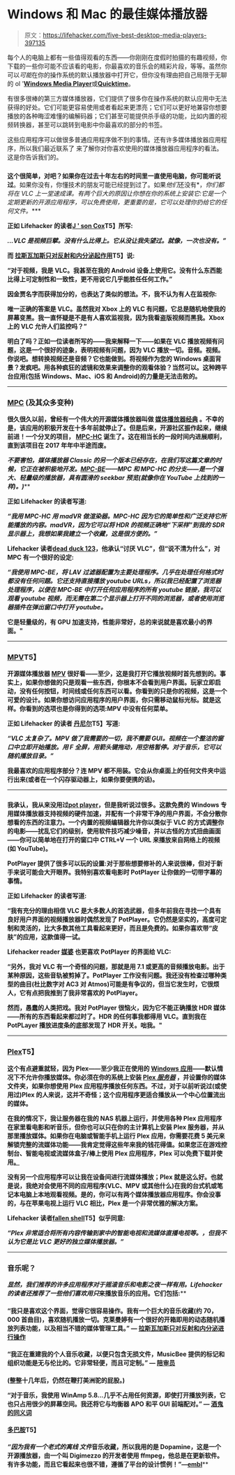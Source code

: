 # Windows 和 Mac 的最佳媒体播放器

> 原文：<https://lifehacker.com/five-best-desktop-media-players-397135>

每个人的电脑上都有一些值得观看的东西——你刚刚在度假时拍摄的有趣视频，你下载的一些你可能不应该看的电影，你最喜欢的音乐会的精彩片段，等等。虽然你可以*可能*在你的操作系统的默认播放器中打开它，但你没有理由把自己局限于无聊的 ol '[**Windows Media Player**](https://support.microsoft.com/en-us/help/14209)或[**Quicktime**](https://support.apple.com/quicktime)。



有很多很棒的第三方媒体播放器，它们提供了很多你在操作系统的默认应用中无法获得的好处。它们可能更容易使用或者看起来更漂亮；它们可以更好地兼容你想要播放的各种晦涩难懂的编解码器；它们甚至可能提供杀手级的功能，比如内置的视频转换器，甚至可以跳转到电影中你最喜欢的部分的书签。

这些应用程序可以做很多普通应用程序做不到的事情。还有许多媒体播放器应用程序，所以我们最近联系了 来了解你对你喜欢使用的媒体播放器应用程序的看法。这是你告诉我们的。

### [](https://www.videolan.org/vlc/index.html)

**这个很简单，对吧？如果你在过去十年左右的时间里一直使用电脑，你可能听说过[](https://www.videolan.org/vlc/index.html)**。如果你没有，你懂技术的朋友可能已经提到过了。如果*他们*还没有*，*你们都将在 VLC 上一堂速成课。有两个巨大的原因让你想在你的系统上安装它:它是一个定期更新的开源应用程序，可以免费使用，更重要的是，它可以处理你扔给它的任何文件。****

****正如 Lifehacker 的读者[**J ' son Cox**](https://lifehacker.com/1835654344)T5】所写:****

*****...VLC 是视频巨擘。没有什么比得上。它从没让我失望过。就像，一次也没有。”*****

****而 [**拉斯瓦加斯只对反射和内分泌起作用**](https://lifehacker.com/1835651124)T5】说:****

****“对于视频，我是 VLC。我甚至在我的 Android 设备上使用它。没有什么东西能比得上可定制性和一致性，更不用说它几乎能胜任任何工作。”****

****因金贾名字而获得加分的[](https://lifehacker.com/1835679951)**，也表达了类似的想法。不，我不认为有人在监视你:******

******唯一正确的答案是 VLC。虽然我对 Xbox 上的 VLC 有问题，它总是随机地使我的屏幕变黑。我一直怀疑是不是有人喜欢监视我，因为我看盗版视频而黑我。Xbox 上的 VLC 允许人们监控吗？”******

******明白了吗？正如一位读者所写的——我来解释一下——如果在 VLC 播放视频有问题，这是一个很好的迹象，表明视频有问题，因为 VLC 播放一切。音频。视频。你说吧。想转换视频还是音频？它也能做到。将视频作为您的 Windows 桌面背景？发疯吧。用各种疯狂的滤镜和效果来调整你的观看体验？当然可以。这种跨平台应用(包括 Windows、Mac、iOS 和 Android)的力量是无法击败的。******

* * *

### ******[**MPC**](https://sourceforge.net/projects/mpcbe/) **(及其众多变种)********

****很久很久以前，曾经有一个伟大的开源媒体播放器叫做 [**媒体播放器经典**](https://sourceforge.net/projects/guliverkli/) 。不幸的是，该应用的积极开发在十多年前就停止了。但是后来，开源社区振作起来，继续前进！一个分叉的项目， [**MPC-HC**](https://mpc-hc.org/) 诞生了。这在相当长的一段时间内进展顺利，直到该项目在 2017 年年中半途而废。****

****不要害怕，媒体播放器 Classic 的另一个版本*已经存在，在我们写这篇文章的时候，它正在被积极地开发。[**MPC-BE**](https://sourceforge.net/projects/mpcbe/)——MPC 和 MPC-HC 的分支——是一个强大、轻量级的播放器，具有圆滑的 seekbar 预览(就像你在 YouTube 上找到的一样)。)*****

****正如 Lifehacker 的读者[](https://lifehacker.com/1835653287)**写道:******

*******“我用 MPC-HC 用 madVR 做渲染器。MPC-HC 因为它的简单性和广泛支持它所能播放的内容。madVR，因为它可以将 HDR 的视频正确地“下采样”到我的 SDR 显示器上，我想如果我建立一个收藏，这是很方便的。”*******

******Lifehacker 读者[**dead duck 123**](https://lifehacker.com/1835650233)，他承认“讨厌 VLC”，但“说不清为什么”，对 MPC 有一个很好的设定:******

*****“我使用 MPC-BE，将 LAV 过滤器配置为主要处理程序。几乎在处理任何格式时都没有任何问题。它还支持直接播放 youtube URLs，所以我已经配置了浏览器处理程序，以便在 MPC-BE 中打开任何应用程序的所有 youtube 链接，我可以观看 youtube 视频，而无需在第二个显示器上打开不同的浏览器，或者使用浏览器插件在弹出窗口中打开 youtube。*****

****它是轻量级的，有 GPU 加速支持，性能非常好，总的来说就是喜欢最小的界面。"****

* * *

### ****[**MPV**](https://mpv.io/)T5】****

****开源媒体播放器 [**MPV**](https://mpv.io/) 很好看——至少，这是我打开它播放视频时首先想到的。事实上，如果你想做的只是观看一些东西，你根本不会看到用户界面。玩家立即启动，没有任何按钮，时间线或任何东西可以看。你看到的只是你的视频，这是一个可爱的设计。如果你想访问应用程序的用户界面，你只需移动鼠标光标。就是这样。你看到的选项也是你得到的选项:MPV 中没有任何菜单。****

****正如 Lifehacker 的读者 [**丹尼尔**](https://lifehacker.com/1835704665)T5】写道:****

*****“VLC 太复杂了。MPV 做了我需要的一切，我不需要 GUI。视频在一个整洁的窗口中立即开始播放。用 F 全屏，用箭头键拖动，用空格暂停。对于音乐，它可以随机播放目录。”*****

****我最喜欢的应用程序部分？连 MPV 都不用装。它会从你桌面上的任何文件夹中运行出来(或者在一个闪存驱动器上，如果你要便携的话)。****

* * *

### ****[](https://potplayer.daum.net/)****

******我承认，我从来没用过[**pot player**](https://potplayer.daum.net/)，但是我听说过很多。这款免费的 Windows 专用媒体播放器支持视频的硬件加速，并配有一个非常干净的用户界面，不会分散你想看的东西的注意力。一个内置的视频编辑器允许你以类似于 VLC 的方式调整你的电影——扰乱它们的级别，使用软件技巧减少噪音，并以古怪的方式扭曲画面——你可以简单地在打开的窗口中 CTRL+V 一个 URL 来播放来自网络上的视频(如 YouTube)。******

****PotPlayer 提供了很多可以玩的设置:对于那些想要修补的人来说很棒，但对于新手来说可能会大开眼界。我特别喜欢看电影时 PotPlayer 让你做的一切带字幕的事情。****

****正如 Lifehacker 的读者[](https://lifehacker.com/1835651269)**写道:******

******“我有充分的理由相信 VLC 是大多数人的首选武器，但多年前我在寻找一个具有良好用户界面的视频播放器时偶然发现了 PotPlayer。它仍然是坚实的，高度可定制和灵活的，比大多数其他工具看起来更好，而且是免费的。如果你喜欢带“皮肤”的应用，这款值得一试。******

******Lifehacker reader [**媒婆**](https://kinja.com/mordantfare) 也更喜欢 PotPlayer 的界面给 VLC:******

****“另外，我对 VLC 有一个奇怪的问题，那就是用 7.1 或更高的音频播放电影。出于某种原因，这些音轨被剪掉了。PotPlayer 工作没有问题。我还没有检查过哪种类型的曲目(杜比数字对 AC3 对 Atmos)可能是有争议的，但当它发生时，它很烦人，它有点把我推到了我非常喜欢的 PotPlayer。****

****然而，愚蠢的人类把戏。我对 PotPlayer 很恼火，因为它不能正确播放 HDR 媒体——所有的东西看起来都过时了。HDR 的任何事我都得用 VLC。直到我在 PotPLayer 播放进度条的底部发现了 HDR 开关。咄我。"****

* * *

### ****[**Plex**](https://www.plex.tv/)T5】****

****这个有点避重就轻，因为 Plex——至少我正在使用的 [Windows 应用](https://www.microsoft.com/en-us/p/plex/9wzdncrfj3q8)——默认情况下不允许你播放媒体。你必须在你的系统上安装 [Plex *服务器*](https://www.plex.tv/media-server-downloads/) ，并设置你的媒体文件夹，如果你想使用 Plex 应用程序播放任何东西。不过，对于以前听说过(或使用过)Plex 的人来说，这并不奇怪；这个应用程序更适合播放从一个中心位置流出的媒体。****

****在我的情况下，我让服务器在我的 NAS 机器上运行，并使用各种 Plex 应用程序在家里看电影和听音乐，但你也可以只在你的主计算机上安装 Plex 服务器，并从那里播放媒体。如果你在电脑或智能手机上运行 Plex 应用，你需要花费 5 美元来解锁完整的流媒体功能——我肯定觉得这些年来我的钱花得值。如果您正在游戏控制台、智能电视或流媒体盒子/棒上使用 Plex 应用程序，Plex 可以免费下载并使用[。](https://support.plex.tv/articles/202526943-plex-free-vs-paid/)****

****没有另一个应用程序可以让我在设备间进行流媒体播放；Plex 就是这么好。也就是说，我绝对会使用不同的应用程序(VLC、MPV 或其他什么)在我的台式机或笔记本电脑上本地观看视频。是的，你可以有两个媒体播放器应用程序。你会没事的，与在苹果电视上运行 VLC 相比，Plex 是一个非常优雅的解决方案。****

****Lifehacker 读者[**fallen shell**](https://lifehacker.com/1835651119)T5】似乎同意:****

*****“Plex 非常适合将所有内容传输到家中的智能电视和流媒体直播电视等。，但我不认为它是比 VLC 更好的独立媒体播放器。”*****

* * *

### ****音乐呢？****

****显然，我们推荐的许多应用程序对于摇滚音乐和电影之夜一样有用。Lifehacker 的读者还推荐了一些他们喜欢用*只*来播放音乐的应用。它们包括:****

#### ****[](https://www.clementine-player.org/)****

******“我只是喜欢这个界面，觉得它很容易操作。我有一个巨大的音乐收藏(约 70，000 首曲目)，喜欢随机播放一切。克莱曼婷有一个很好的开箱即用的动态随机播放列表功能，以及相当不错的媒体管理工具。” — [**拉斯瓦加斯只对反射和内分泌进行操作**](https://lifehacker.com/1835651039)******

#### ****[](https://getmusicbee.com/)****

******“我正在重建我的个人音乐收藏，以便只包含无损文件，MusicBee 提供的标记和组织功能是无与伦比的。它非常轻便，而且可定制。” — [**陪审员**](https://lifehacker.com/1835660445)******

#### ****[](http://www.winamp.com/)****

******(整整十几年后，仍然在鞭打美洲驼的屁股。)******

******“对于音乐，我使用 WinAmp 5.8...几乎不占用任何资源，即使打开播放列表，它也只占用很少的屏幕空间。我还将它与均衡器 APO 和平 GUI 前端配对。” — [**酒鬼的同义词**](https://lifehacker.com/1835655880)******

#### ****[**多巴胺**](http://www.digimezzo.com/software/dopamine/)T5】****

****“因为我有一个老式的*离线* *文件*音乐收藏，所以我用的是 Dopamine，这是一个开源播放器，由一个叫 Digimezzo 的开发者使用 ffmpeg，他总是在更新软件。有许多功能，而且它看起来也很不错，遵循了平台的设计惯例！”—[**embl**](http://As%20I%20have%20an%20old-fashioned%20*offline*%20*file*%20music%20collection,%20I%E2%80%99m%20using%20Dopamine,%20an%20open-source%20player%20using%20ffmpeg%20by%20a%20developer%20called%20Digimezzo,%20who%E2%80%99s%20always%20updating%20the%20software.%20Has%20lots%20of%20features,%20and%20it%20looks%20really%20good%20too,%20following%20design%20conventions%20for%20the%20platform!/)****